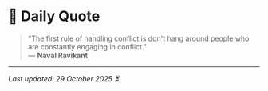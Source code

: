 # 📜 Daily Quote

> "The first rule of handling conflict is don't hang around people who are constantly engaging in conflict."  
> — **Naval Ravikant**

---

_Last updated: 29 October 2025 ⏳_
